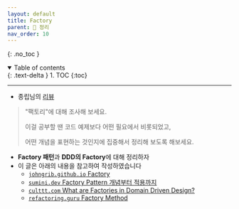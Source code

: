 ```yaml
---
layout: default
title: Factory
parent: 📕 정리
nav_order: 10
---
```

{: .no_toc }

<details open markdown="block">
  <summary>
    Table of contents
  </summary>
  {: .text-delta }
1. TOC
{:toc}
</details>

---

- 종립님의 [리뷰](https://github.com/CodeSoom/spring-week1-assignment-1/pull/115#discussion_r938836197)

> "팩토리"에 대해 조사해 보세요. 
> 
> 이걸 공부할 땐 코드 예제보다 어떤 필요에서 비롯되었고, 
> 
> 어떤 개념을 표현하는 것인지에 집중해서 정리해 보도록 해보세요.

- **Factory 패턴**과 **DDD의 Factory**에 대해 정리하자
- 이 글은 아래의 내용을 참고하여 작성하였습니다
  - [`johngrib.github.io` Factory](https://johngrib.github.io/wiki/pattern/factory/)
  - [`sumini.dev` Factory Pattern 개념부터 적용까지](https://sumini.dev/til/014-factory/)
  - [`culttt.com` What are Factories in Domain Driven Design?](https://www.culttt.com/2014/12/24/factories-domain-driven-design/)
  - [`refactoring.guru` Factory Method](https://refactoring.guru/design-patterns/factory-method)


